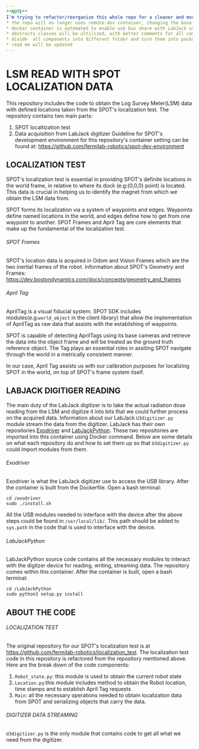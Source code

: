 ```yaml
---
**NOTE** 
I'm trying to refactor/reorganize this whole repo for a cleaner and more oranized codes. This would also allow unittest/pytest. Here are a few upcoming changes that I'm working on:  
* the repo will no longer uses remote-dev container, changing the base image to official python image on docker-hub.
* docker container is automated to enable usb bus share with LabJack usb device 
* abstracts classes will be ultilized, with better comments for all components 
* divide  all components into different folder and turn them into packages, for reusable purposes 
* read me will be updated
---
```


# LSM READ WITH SPOT LOCALIZATION DATA 
This repository includes the code to obtain the Log Survey Meter(LSM) data with defined locations taken from the  SPOT's localization test. The repository contains two main parts: 
1. SPOT localtization test   
2. Data acquisition from LabJack digitizer 
Guideline for SPOT's development environment for this repository's container setting can be found at: <https://github.com/fermilab-robotics/spot-dev-environment> 

## LOCALIZATION TEST 
SPOT's localization test is essential in providing SPOT's definite locations in the world frame, in relative to where its dock (e.g:(0,0,0) point) is located. This data is crucial in helping us to identify the magnet from which we obtain the LSM data from.

SPOT forms its localization via a system of waypoints and edges. Waypoints define named locations in the world, and edges define how to get from one waypoint to another. SPOT Frames and April Tag are core elements that make up the fundamental of the localization test.

###### SPOT Frames 
SPOT's location data is acquired in Odom and Vision Frames which are the two inertial frames of the robot.
Information about SPOT's Geometry and Frames: <https://dev.bostondynamics.com/docs/concepts/geometry_and_frames> 

###### April Tag 
AprilTag is a visual fiducial system. SPOT SDK includes modules(e.g:```world_object``` in the client library) that allow the implementation of AprilTag as raw data that assists with the establishing of waypoints. 

SPOT is capable of detecting AprilTags using its base cameras and retrieve the data into the object frame and will be treated as the ground truth reference object. The Tag plays an essential roles in assiting SPOT navigate through the world in a metrically consistent manner. 

In our case, April Tag assists us with our calibration purposes for localizing SPOT in the world, on top of SPOT's frame system itself. 

## LABJACK DIGITIGER READING 
The main duty of the LabJack digitizer is to take the actual radiation dose reading from the LSM and digitize it into bits that we could further process on the acquired data. Information about our LabJack
`U3digitizer.py` module stream the data from the digitizer. 
LabJack has their own repositories [Exodriver](https://github.com/labjack/exodriver) and [LabJackPython](https://github.com/labjack/LabJackPython). These two repositories are imported into this container using Docker command. Below are some details on what each repository do and how to set them up so that `U3digitizer.py` could import modules from them.   
###### Exodriver 
Exodriver is what the LabJack digitizer use to access the USB library. After the container is built from the Dockerfile. Open a bash terminal: 
```
cd /exodriver
sudo ./install.sh 
```
All the USB modules needed to interface with the device after the above steps could be found in `/usr/local/lib/`. This path should be added to `sys.path` in the code that is used to interface with the device.  

###### LabJackPython
LabJackPython source code contains all the necessary modules to interact with the digitzer device for reading, writing, streaming data. The repository comes within this container. After the container is built, open a bash terminal: 
```
cd /LabJackPython 
sudo python3 setup.py install

``` 
## ABOUT THE CODE 
###### LOCALIZATION TEST 
The original repository for our SPOT's localization test is at <https://github.com/fermilab-robotics/localization_test>. 
The localization test code in this repository is refactored from the repository mentioned above. 
Here are the break down of the code components: 
1. `Robot_state.py`: this module is used to obtain the current robot state 
2. `Location.py`:this module includes method to obtain the Robot location, time stamps and to establish April Tag requests 
3. `Main`: all the necessary operations needed to obtain localization data from SPOT and serializing objects that carry the data. 
###### DIGITIZER DATA STREAMING 
`U3digitizer.py` is the only module that contains code to get all what we need from the digitizer. 
  



